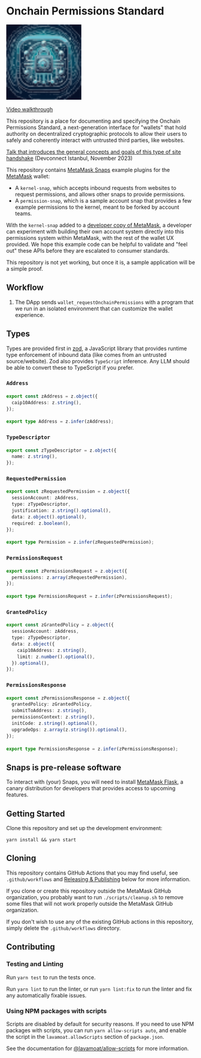 # Onchain Permissions Standard

<img src="./logo.svg" alt="drawing" width="200"/>

[Video walkthrough](https://youtu.be/1zOjDT_rExw)

This repository is a place for documenting and specifying the Onchain Permissions Standard, a next-generation interface for "wallets" that hold authority on decentralized cryptographic protocols to allow their users to safely and coherently interact with untrusted third parties, like websites.

[Talk that introduces the general concepts and goals of this type of site handshake](https://streameth.org/watch?event=wallet_unconference&session=65b8f8d6a5b2d09b88ec192f) (Devconnect Istanbul, November 2023)

This repository contains [MetaMask Snaps](https://snaps.metamask.io) example plugins for the [MetaMask](https://metamask.io) wallet:
- A `kernel-snap`, which accepts inbound requests from websites to request permissions, and allows other snaps to provide permissions.
- A `permission-snap`, which is a sample account snap that provides a few example permissions to the kernel, meant to be forked by account teams.

With the `kernel-snap` added to a [developer copy of MetaMask](https://metamask.io/flask), a developer can experiment with building their own account system directly into this permissions system within MetaMask, with the rest of the wallet UX provided. We hope this example code can be helpful to validate and "feel out" these APIs before they are escalated to consumer standards.

This repository is not yet working, but once it is, a sample application will be a simple proof.

## Workflow

1. The DApp sends `wallet_requestOnchainPermissions` with a program that we run in an isolated environment that
can customize the wallet experience.
  
## Types

Types are provided first in [zod](https://www.npmjs.com/package/zod), a JavaScript library that provides runtime type enforcement of inbound data (like comes from an untrusted source/website). Zod also provides `TypeScript` inference. Any LLM should be able to convert these to TypeScript if you prefer.

### `Address`

```typescript
export const zAddress = z.object({
  caip10Address: z.string(),
});

export type Address = z.infer(zAddress);
```

### `TypeDescriptor`

```typescript
export const zTypeDescriptor = z.object({
  name: z.string(),
});
```

### `RequestedPermission`

```typescript
export const zRequestedPermission = z.object({
  sessionAccount: zAddress,
  type: zTypeDescriptor,
  justification: z.string().optional(),
  data: z.object().optional(),
  required: z.boolean(),
});

export type Permission = z.infer(zRequestedPermission);
```

### `PermissionsRequest`

```typescript
export const zPermissionsRequest = z.object({
  permissions: z.array(zRequestedPermission),
});

export type PermissionsRequest = z.infer(zPermissionsRequest);
```

### `GrantedPolicy`

```typescript
export const zGrantedPolicy = z.object({
  sessionAccount: zAddress,
  type: zTypeDescriptor,
  data: z.object({
    caip10Address: z.string(),
    limit: z.number().optional(),
  }).optional(),
});
```

### `PermissionsResponse`

```typescript
export const zPermissionsResponse = z.object({
  grantedPolicy: zGrantedPolicy,
  submitToAddress: z.string(),
  permissionsContext: z.string(),
  initCode: z.string().optional(),
  upgradeOps: z.array(z.string()).optional(),
});

export type PermissionsResponse = z.infer(zPermissionsResponse);
```

## Snaps is pre-release software

To interact with (your) Snaps, you will need to install [MetaMask Flask](https://metamask.io/flask/),
a canary distribution for developers that provides access to upcoming features.

## Getting Started

Clone this repository and set up the development environment:

```shell
yarn install && yarn start
```

## Cloning

This repository contains GitHub Actions that you may find useful, see
`.github/workflows` and [Releasing & Publishing](https://github.com/MetaMask/onchain-permissions-standard/edit/main/README.md#releasing--publishing)
below for more information.

If you clone or create this repository outside the MetaMask GitHub organization,
you probably want to run `./scripts/cleanup.sh` to remove some files that will
not work properly outside the MetaMask GitHub organization.

If you don't wish to use any of the existing GitHub actions in this repository,
simply delete the `.github/workflows` directory.

## Contributing

### Testing and Linting

Run `yarn test` to run the tests once.

Run `yarn lint` to run the linter, or run `yarn lint:fix` to run the linter and
fix any automatically fixable issues.

### Using NPM packages with scripts

Scripts are disabled by default for security reasons. If you need to use NPM
packages with scripts, you can run `yarn allow-scripts auto`, and enable the
script in the `lavamoat.allowScripts` section of `package.json`.

See the documentation for [@lavamoat/allow-scripts](https://github.com/LavaMoat/LavaMoat/tree/main/packages/allow-scripts)
for more information.
